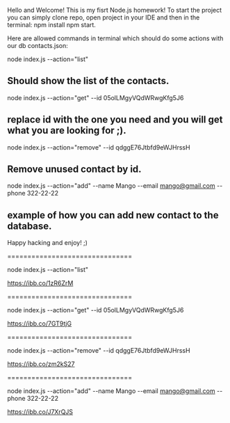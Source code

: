 Hello and Welcome! This is my fisrt Node.js homework! To start the project you can simply clone repo, open project in your IDE and then in the terminal:
npm install
npm start. 

Here are allowed commands in terminal which should do some actions with our db contacts.json:

node index.js --action="list"


Should show the list of the contacts.
-----------------------------------------------

node index.js --action="get" --id 05olLMgyVQdWRwgKfg5J6



replace id with the one you need and you will get what you are looking for ;).
-----------------------------------------------


node index.js --action="remove" --id qdggE76Jtbfd9eWJHrssH


Remove unused contact by id.
-----------------------------------------------


node index.js --action="add" --name Mango --email mango@gmail.com --phone 322-22-22


example of how you can add new contact to the database.
-----------------------------------------------

Happy hacking and enjoy! ;)


===============================

node index.js --action="list"

https://ibb.co/1zR6ZrM

===============================

node index.js --action="get" --id 05olLMgyVQdWRwgKfg5J6

https://ibb.co/7GT9tjG


===============================

node index.js --action="remove" --id qdggE76Jtbfd9eWJHrssH


https://ibb.co/zm2kS27

===============================

node index.js --action="add" --name Mango --email mango@gmail.com --phone 322-22-22

https://ibb.co/J7XrQJS
